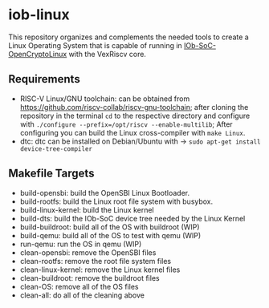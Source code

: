 # iob-linux
This repository organizes and complements the needed tools to create a Linux Operating System that is capable of running in [IOb-SoC-OpenCryptoLinux](https://github.com/IObundle/iob-soc-opencryptolinux) with the VexRiscv core.

## Requirements
- RISC-V Linux/GNU toolchain: can be obtained from https://github.com/riscv-collab/riscv-gnu-toolchain; after cloning the repository in the terminal `cd` to the respective directory and configure with `./configure --prefix=/opt/riscv --enable-multilib`; After configuring you can build the Linux cross-compiler with `make Linux`.
- dtc: dtc can be installed on Debian/Ubuntu with -> `sudo apt-get install device-tree-compiler`

## Makefile Targets
- build-opensbi: build the OpenSBI Linux Bootloader.
- build-rootfs: build the Linux root file system with busybox.
- build-linux-kernel: build the Linux kernel
- build-dts: build the IOb-SoC device tree needed by the Linux Kernel
- build-buildroot: build all of the OS with buildroot (WIP)
- build-qemu: build all of the OS to test with qemu (WIP)
- run-qemu: run the OS in qemu (WIP)
- clean-opensbi: remove the OpenSBI files
- clean-rootfs: remove the root file system files
- clean-linux-kernel: remove the Linux kernel files
- clean-buildroot: remove the buildroot files
- clean-OS: remove all of the OS files
- clean-all: do all of the cleaning above
